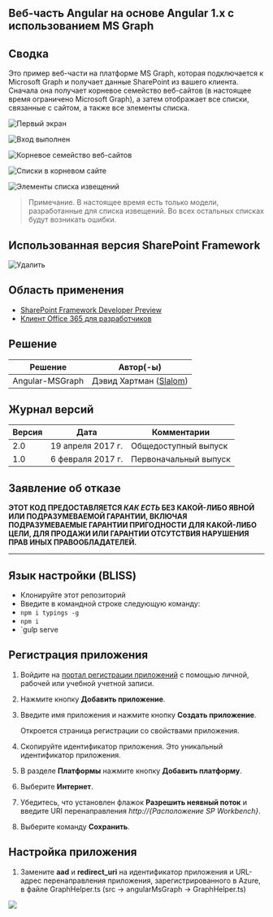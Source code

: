﻿---
page_type: sample
products:
- office-sp
- ms-graph
languages:
- javascript
- typescript
extensions:
  contentType: samples
  technologies:
  - SharePoint Framework
  - Microsoft Graph
  services:
  - SharePoint
  platforms:
  - AngularJS
  createdDate: 2/16/2017 12:00:00 AM
---
## Веб-часть Angular на основе Angular 1.x с использованием MS Graph

## Сводка
Это пример веб-части на платформе MS Graph, которая подключается к Microsoft Graph и получает данные SharePoint из вашего клиента.
Сначала она получает корневое семейство веб-сайтов (в настоящее время ограничено Microsoft Graph),
а затем отображает все списки, связанные с сайтом, а также все элементы списка.

![Первый экран](./assets/Connect.png)

![Вход выполнен](./assets/Connected.png)

![Корневое семейство веб-сайтов](./assets/Root.png)

![Списки в корневом сайте](./assets/Lists.png)

![Элементы списка извещений](./assets/Items.png)


> Примечание. В настоящее время есть только модели, разработанные для списка извещений. Во всех остальных списках будут возникать ошибки.

## Использованная версия SharePoint Framework 
![Удалить](https://img.shields.io/badge/drop-ga-green.svg)

## Область применения

* [SharePoint Framework Developer Preview](https://docs.microsoft.com/sharepoint/dev/spfx/sharepoint-framework-overview)
* [Клиент Office 365 для разработчиков](https://docs.microsoft.com/sharepoint/dev/spfx/set-up-your-developer-tenant)

## Решение

Решение|Автор(-ы)
--------|---------
Angular-MSGraph|Дэвид Хартман ([Slalom](https://slalom.com))

## Журнал версий

Версия|Дата|Комментарии
-------|----|--------
2.0|19 апреля 2017 г.|Общедоступный выпуск
1.0|6 февраля 2017 г.|Первоначальный выпуск

## Заявление об отказе
**ЭТОТ КОД ПРЕДОСТАВЛЯЕТСЯ *КАК ЕСТЬ* БЕЗ КАКОЙ-ЛИБО ЯВНОЙ ИЛИ ПОДРАЗУМЕВАЕМОЙ ГАРАНТИИ, ВКЛЮЧАЯ ПОДРАЗУМЕВАЕМЫЕ ГАРАНТИИ ПРИГОДНОСТИ ДЛЯ КАКОЙ-ЛИБО ЦЕЛИ, ДЛЯ ПРОДАЖИ ИЛИ ГАРАНТИИ ОТСУТСТВИЯ НАРУШЕНИЯ ПРАВ ИНЫХ ПРАВООБЛАДАТЕЛЕЙ.**

---

## Язык настройки (BLISS)
- Клонируйте этот репозиторий
- Введите в командной строке следующую команду:
 - `npm i typings -g`
 - `npm i`
 - `gulp serve

## Регистрация приложения

1. Войдите на [портал регистрации приложений](https://apps.dev.microsoft.com/) с помощью личной, рабочей или учебной учетной записи.

2. Нажмите кнопку **Добавить приложение**.

3. Введите имя приложения и нажмите кнопку **Создать приложение**.

   Откроется страница регистрации со свойствами приложения.

4. Скопируйте идентификатор приложения. Это уникальный идентификатор приложения.

5. В разделе **Платформы** нажмите кнопку **Добавить платформу**.

6. Выберите **Интернет**.

7. Убедитесь, что установлен флажок **Разрешить неявный поток** и введите URI перенаправления *http://{Расположение SP Workbench}*.

8. Выберите команду **Сохранить**.

## Настройка приложения
1. Замените **aad** и **redirect_uri** на идентификатор приложения и URL-адрес перенаправления приложения, зарегистрированного в Azure, в файле GraphHelper.ts (src -> angularMsGraph -> GraphHelper.ts)

<img src="https://pnptelemetry.azurewebsites.net/sp-dev-fx-webparts/samples/angular-msgraph" /> 